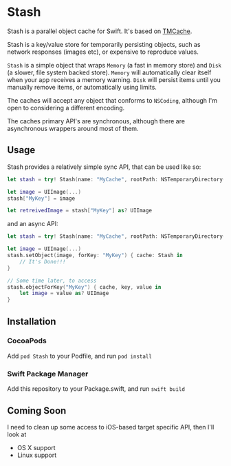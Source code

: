 # Stash

Stash is a parallel object cache for Swift. It's based on [TMCache](https://github.com/Tumblr/TMCache).

Stash is a key/value store for temporarily persisting objects, such as network responses (images etc), or expensive to reproduce values.

`Stash` is a simple object that wraps `Memory` (a fast in memory store) and `Disk` (a slower, file system backed store).
`Memory` will automatically clear itself when your app receives a memory warning.
`Disk` will persist items until you manually remove items, or automatically using limits.

The caches will accept any object that conforms to `NSCoding`, although I'm open to considering a different encoding.

The caches primary API's are synchronous, although there are asynchronous wrappers around most of them.

## Usage

Stash provides a relatively simple sync API, that can be used like so:

```swift
let stash = try! Stash(name: "MyCache", rootPath: NSTemporaryDirectory())

let image = UIImage(...)
stash["MyKey"] = image

let retreivedImage = stash["MyKey"] as? UIImage
```

and an async API:

```swift
let stash = try! Stash(name: "MyCache", rootPath: NSTemporaryDirectory())

let image = UIImage(...)
stash.setObject(image, forKey: "MyKey") { cache: Stash in
    // It's Done!!!
}

// Some time later, to access
stash.objectForKey("MyKey") { cache, key, value in
    let image = value as? UIImage
}
```

## Installation

### CocoaPods

Add `pod Stash` to your Podfile, and run `pod install`

### Swift Package Manager

Add this repository to your Package.swift, and run `swift build`

## Coming Soon

I need to clean up some access to iOS-based target specific API, then I'll look at
- OS X support
- Linux support
